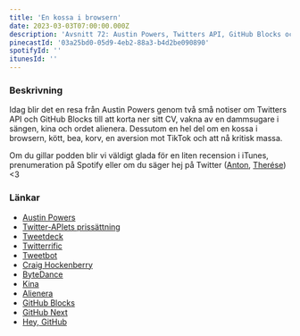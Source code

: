 ```yaml
---
title: 'En kossa i browsern'
date: 2023-03-03T07:00:00.000Z
description: 'Avsnitt 72: Austin Powers, Twitters API, GitHub Blocks och deras RnD-avdelning, kina, ordet alienera och mycket annat.'
pinecastId: '03a25bd0-05d9-4eb2-88a3-b4d2be090890'
spotifyId: ''
itunesId: ''
---
```


### Beskrivning

Idag blir det en resa från Austin Powers genom två små notiser om Twitters API och GitHub Blocks till att korta ner sitt CV, vakna av en dammsugare i sängen, kina och ordet alienera. Dessutom en hel del om en kossa i browsern, kött, bea, korv, en aversion mot TikTok och att nå kritisk massa.

Om du gillar podden blir vi väldigt glada för en liten recension i iTunes, prenumeration på Spotify eller om du säger hej på Twitter ([Anton](https://twitter.com/Awnton), [Therése](https://twitter.com/tkomstadius)) &lt;3

### Länkar

- [Austin Powers](https://en.wikipedia.org/wiki/Austin_Powers)
- [Twitter-APIets prissättning](https://twitter.com/bantg/status/1621428909861396482)
- [Tweetdeck](https://tweetdeck.twitter.com/)
- [Twitterrific](https://twitterrific.com/beyond)
- [Tweetbot](https://tapbots.com/tweetbot/)
- [Craig Hockenberry](https://furbo.org/)
- [ByteDance](https://www.bytedance.com/en/)
- [Kina](https://sv.wikipedia.org/wiki/Kina)
- [Alienera](https://sv.wiktionary.org/wiki/alienera)
- [GitHub Blocks](https://blocks.githubnext.com/)
- [GitHub Next](https://githubnext.com/)
- [Hey, GitHub](https://githubnext.com/projects/hey-github/)